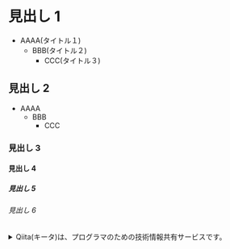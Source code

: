 # 見出し 1
* AAAA(タイトル１)
  + BBB(タイトル２)
    - CCC(タイトル３)

## 見出し 2
* AAAA
  + BBB
    - CCC

### 見出し 3

#### 見出し 4

##### 見出し 5
###### 見出し 6



<details><summary>Qiita(キータ)は、プログラマのための技術情報共有サービスです。</summary><div>


\```rb
puts 'Hello, World'
\```

# 見出し 1
* AAAA
  + BBB
    - CCC

## 見出し 2
* AAAA
  + BBB
    - CCC


```rb
puts 'Hello, World'
```


</div></details>


